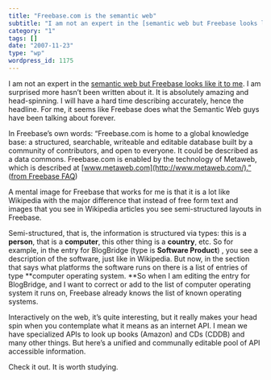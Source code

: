 ```yaml
---
title: "Freebase.com is the semantic web"
subtitle: "I am not an expert in the [semantic web but Freebase looks like it to me](http://www.freebase.com). ..."
category: "1"
tags: []
date: "2007-11-23"
type: "wp"
wordpress_id: 1175
---
```

I am not an expert in the [semantic web but Freebase looks like it to me](http://www.freebase.com). I am surprised more hasn’t been written about it. It is absolutely amazing and head-spinning. I will have a hard time describing accurately, hence the headline.
For me, it seems like Freebase does what the Semantic Web guys have been talking about forever.

In Freebase’s own words: “Freebase.com is home to a global knowledge base: a structured, searchable, writeable and editable database built by a community of contributors, and open to everyone. It could be described as a data commons. Freebase.com is enabled by the technology of Metaweb, which is described at [www.metaweb.com](http://www.metaweb.com/).” ([from Freebase FAQ](http://www.freebase.com/view/helptopic?id=%239202a8c04000641f80000000010c2d04))

A mental image for Freebase that works for me is that it is a lot like Wikipedia with the major difference that instead of free form text and images that you see in Wikipedia articles you see semi-structured layouts in Freebase.

Semi-structured, that is, the information is structured via types: this is a **person**, that is a **computer**, this other thing is a **country**, etc. So for example, in the entry for BlogBridge (type is **Software Product**) , you see a description of the software, just like in Wikipedia. But now, in the section that says what platforms the software runs on there is a list of entries of type **computer operating system. **So when I am editing the entry for BlogBridge, and I want to correct or add to the list of computer operating system it runs on, Freebase already knows the list of known operating systems.

Interactively on the web, it’s quite interesting, but it really makes your head spin when you contemplate what it means as an internet API. I mean we have specialized APIs to look up books (Amazon) and CDs (CDDB) and many other things. But here’s a unified and communally editable pool of API accessible information.

Check it out. It is worth studying.